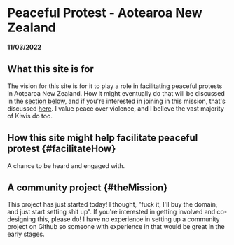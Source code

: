 # Peaceful Protest - Aotearoa New Zealand

**11/03/2022**
## What this site is for
The vision for this site is for it to play a role in facilitating peaceful protests in Aotearoa New Zealand. How it might eventually do that will be discussed in the [section below](#facilitateHow), and if you're interested in joining in this mission, that's discussed [here](#theMission). I value peace over violence, and I believe the vast majority of Kiwis do too. 

## How this site might help facilitate peaceful protest {#facilitateHow}
A chance to be heard and engaged with.

## A community project {#theMission}
This project has just started today! I thought, "fuck it, I'll buy the domain, and just start setting shit up". If you're interested in getting involved and co-designing this, please do! I have no experience in setting up a community project on Github so someone with experience in that would be great in the early stages.
